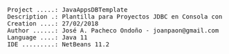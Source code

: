 <pre>

Project .....: JavaAppsDBTemplate
Description .: Plantilla para Proyectos JDBC en Consola con NetBeans
Creation ....: 27/02/2018
Author ......: José A. Pacheco Ondoño - joanpaon@gmail.com
Language ....: Java 11
IDE .........: NetBeans 11.2

</pre>
